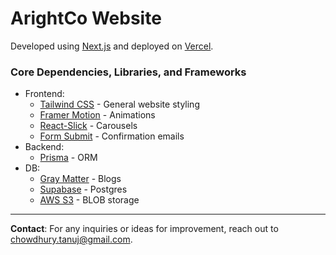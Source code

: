 # ArightCo Website

Developed using [Next.js](https://nextjs.org/) and deployed on [Vercel](https://vercel.com/).

### Core Dependencies, Libraries, and Frameworks
- Frontend:
  - [Tailwind CSS](https://tailwindcss.com/) - General website styling
  - [Framer Motion](https://www.framer.com/motion/) - Animations
  - [React-Slick](https://react-slick.neostack.com/) - Carousels
  - [Form Submit](https://formsubmit.co/) - Confirmation emails
- Backend:
  - [Prisma](https://www.prisma.io/) - ORM
- DB:
  - [Gray Matter](https://www.npmjs.com/package/gray-matter) - Blogs
  - [Supabase](https://supabase.com/) - Postgres
  - [AWS S3](https://aws.amazon.com/pm/serv-s3/) - BLOB storage

---

**Contact**: For any inquiries or ideas for improvement, reach out to [chowdhury.tanuj@gmail.com](mailto:chowdhury.tanuj@gmail.com).

